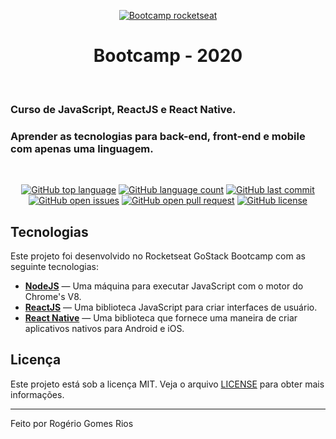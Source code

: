 <div align="center"><a href="https://rocketseat.com.br">

<img src="https://camo.githubusercontent.com/8c13dc2618dbd7f76d1d574350b98fdee1335ce5/68747470733a2f2f726f636b6574736561742d63646e2e73332d73612d656173742d312e616d617a6f6e6177732e636f6d2f626f6f7463616d702d6865616465722e706e67" title="Bootcamp Rocketseat" alt="Bootcamp rocketseat"></a>

  <h1>Bootcamp - 2020</h1>
</div><br>

### Curso de JavaScript, ReactJS e React Native.

### Aprender as tecnologias para back-end, front-end e mobile com apenas uma linguagem.

<br>

<div align="center">

[![GitHub top language](https://img.shields.io/github/languages/top/rogerlista/bootcamp-2020?color=%2304D361)]() [![GitHub language count](https://img.shields.io/github/languages/count/rogerlista/bootcamp-2020?color=%2304D361)]() [![GitHub last commit](https://img.shields.io/github/last-commit/rogerlista/bootcamp-2020?color=%2304D361)](https://github.com/rogerlista/bootcamp-2020/commits/master) [![GitHub open issues](https://img.shields.io/github/issues/rogerlista/bootcamp-2020?color=%2304D361)](https://github.com/rogerlista/bootcamp-2020/issues) [![GitHub open pull request](https://img.shields.io/github/issues-pr/rogerlista/bootcamp-2020?color=%2304D361)](https://github.com/rogerlista/bootcamp-2020/pulls) [![GitHub license](https://img.shields.io/github/license/rogerlista/bootcamp-2020?color=%2304D361)](https://github.com/rogerlista/bootcamp-2020/blob/master/LICENSE)

</div>

## Tecnologias

Este projeto foi desenvolvido no Rocketseat GoStack Bootcamp com as seguinte tecnologias:

- **[NodeJS](https://nodejs.org/en)** — Uma máquina para executar JavaScript com o motor do Chrome's V8.
- **[ReactJS](https://reactjs.org)** — Uma biblioteca JavaScript para criar interfaces de usuário.
- **[React Native](https://reactnative.dev)** — Uma biblioteca que fornece uma maneira de criar aplicativos nativos para Android e iOS.

## Licença

Este projeto está sob a licença MIT. Veja o arquivo [LICENSE](https://github.com/lukemorales/rocketshoes-react-native/blob/master/LICENSE) para obter mais informações.

---

Feito por Rogério Gomes Rios
